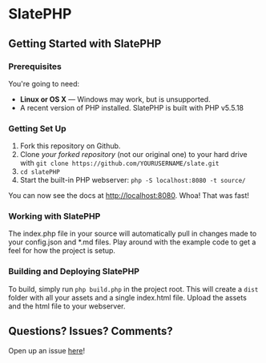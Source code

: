 SlatePHP
========

Getting Started with SlatePHP
------------------------------

### Prerequisites

You're going to need:

 - **Linux or OS X** — Windows may work, but is unsupported.
 - A recent version of PHP installed. SlatePHP is built with PHP v5.5.18

### Getting Set Up

 1. Fork this repository on Github.
 2. Clone *your forked repository* (not our original one) to your hard drive with `git clone https://github.com/YOURUSERNAME/slate.git`
 3. `cd slatePHP`
 4. Start the built-in PHP webserver: `php -S localhost:8080 -t source/`

You can now see the docs at <http://localhost:8080>. Whoa! That was fast!

### Working with SlatePHP

The index.php file in your source will automatically pull in changes made to your config.json and *.md files. Play around with the example code to get a feel for how the project is setup.

### Building and Deploying SlatePHP

To build, simply run `php build.php` in the project root. This will create a `dist` folder with all your assets and a single index.html file. Upload the assets and the html file to your webserver.

## Questions? Issues? Comments?

Open up an issue [here](https://github.com/lucknerjb/SlatePHP/issues)!

